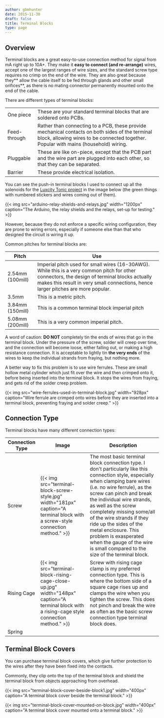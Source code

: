 ```yaml
---
author: gbmhunter
date: 2015-11-30
draft: false
title: Terminal Blocks
type: page
---
```


## Overview

Terminal blocks are a great easy-to-use connection method for signal from mA right up to 10A+. They make it **easy to connect (and re-arrange)** wires, accept one of the largest ranges of wire sizes, and the standard screw type requires no crimp on the end of the wire. They are also great because they** allow the cable itself to be fed through glands and other small orifices**, as there is no mating connector permanently mounted onto the end of the cable.

There are different types of terminal blocks:

<table>
<tbody>
<tr>
<td>One piece</td>
<td>These are your standard terminal blocks that are soldered onto PCBs.</td>
</tr>
<tr>
<td>Feed-through</td>
<td>Rather than connecting to a PCB, these provide mechanical contacts on both sides of the terminal block, allowing wires to be connected together. Popular with mains (household) wiring.</td>
</tr>
<tr>
<td>Pluggable</td>
<td>These are like on-piece, except that the PCB part and the wire part are plugged into each other, so that they can be separated.</td>
</tr>
<tr>
<td>Barrier</td>
<td>These provide electrical isolation.</td>
</tr>
</tbody>
</table>

You can see the push-in terminal blocks I used to connect up all the solenoids for the [Luxcity Tonic project](/electronics/projects/luxcity-uv-tonic-control-system) in the image below (the green things with numbered stickers and wires coming out of them).

{{< img src="arduino-relay-shields-and-relays.jpg" width="1200px" caption="The Arduino, the relay shields and the relays, set-up for testing."  >}}

However, because they do not enforce a specific wiring configuration, they are prone to wiring errors, especially if someone else than that who designed the circuit is wiring it up.

Common pitches for terminal blocks are:

<table>
    <thead>
        <tr>
            <th>Pitch</th>
            <th>Use</th>
        </tr>
    </thead>
<tbody >
<tr>
<td>2.54mm (100mill)</td>
<td>Imperial pitch used for small wires (16-30AWG). While this is a very common pitch for other connectors, the design of terminal blocks actually makes this result in very small connections, hence larger pitches are more popular.</td>
</tr>
<tr>
<td>3.5mm</td>
<td>This is a metric pitch.</td>
</tr>
<tr>
<td>3.84mm (150mill)</td>
<td>This is a common terminal block imperial pitch</td>
</tr>
<tr>
<td>5.08mm (200mill)</td>
<td>This is a very common imperial pitch.</td>
</tr>
</tbody>
</table>

A word of caution: **DO NOT** completely tin the ends of wires that go in the terminal block. Under the pressure of the screw, solder will creep over time, and the connection will become loose, either falling out, or making a high resistance connection. It is acceptable to lightly tin **the very ends** of the wires to keep the individual strands from fraying, but nothing more.

A better way to fix this problem is to use wire ferrules. These are small hollow metal cylinder which just fit over the wire and then crimped onto it, before being inserted into the terminal block. It stops the wires from fraying, and gets rid of the solder creep problem.

{{< img src="wire-ferrules-used-in-terminal-block.jpg" width="928px" caption="Wire ferrule are crimped onto wires before they are inserted into a terminal block, preventing fraying and solder creep."  >}}

## Connection Type

Terminal blocks have many different connection types:

<table>
    <thead>
        <tr>
            <th>Connection Type</th>
            <th>Image</th>
            <th>Description</th>
        </tr>
    </thead>
<tbody><tr >
<td>Screw</td>
<td>{{< img src="terminal-block-screw-style.jpg" width="181px" caption="A terminal block with a screw-style connection method."  >}}</td>
<td>The most basic terminal block connection type. I don't particularly like this connection style, especially when clamping bare wires (i.e. no wire ferrule), as the screw can pinch and break the individual wire strands, as well as the screw completely missing some/all of the wire strands if they ride up the sides of the metal enclosure. This problem is exasperated when the gauge of the wire is small compared to the size of the terminal block.</td>
</tr>
<tr>
<td>Rising Cage</td>
<td>{{< img src="terminal-block-rising-cage-close-up.jpg" width="148px" caption="A terminal block with a rising-cage style connection method."  >}}</td>
<td>Screw with rising cage clamp is my preferred connection type. This is where the bottom side of a square cage rises up and clamps the wire when you tighten the screw. This does not pinch and break the wire as often as the basic screw connection type terminal block does.</td>
</tr>
<tr>
<td>Spring</td>
<td></td>
<td></td>
</tr>
</tbody>
</table>

## Terminal Block Covers

You can purchase terminal block covers, which give further protection to the wires after they have been fixed into the contacts.

Commonly, they clip onto the top of the terminal block and shield the terminal block from objects approaching from overhead.

{{< img src="terminal-block-cover-beside-block1.jpg" width="400px" caption="A terminal block cover beside the terminal block."  >}}

{{< img src="terminal-block-cover-mounted-on-block.jpg" width="400px" caption="A terminal block cover mounted onto a terminal block."  >}}
